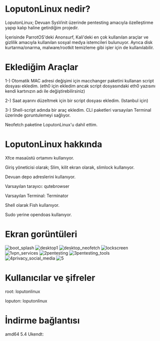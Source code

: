 # LoputonLinux nedir?
LoputonLinux; Devuan SysVinit üzerinde pentesting amacıyla özelleştirme yapıp kalıp haline getirdiğim projedir.

İçerisinde ParrotOS'deki Anonsurf, Kali'deki en çok kullanılan araçlar ve gizlilik amacıyla kullanılan sosyal medya istemcileri bulunuyor.
Ayrıca disk kurtarma/onarma, malware/rootkit temizleme gibi işler için de kullanılabilir.

# Eklediğim Araçlar
1-) Otomatik MAC adresi değişimi için macchanger paketini kullanan script dosyası ekledim. (eth0 için ekledim ancak script dosyasındaki eth0 yazısını kendi kartınızın adı ile değiştirebilirsiniz)

2-) Saat ayarını düzeltmek için bir script dosyası ekledim. (Istanbul için)

3-) Shell-script adında bir araç ekledim. CLI paketleri varsayılan Terminal üzerinde goruntulemeyi sağlıyor.

Neofetch paketine LoputonLinux'u dahil ettim.

# LoputonLinux hakkında

Xfce masaüstü ortamını kullanıyor.

Giriş yöneticisi olarak; Slim, kilit ekran olarak, slimlock kullanıyor.

Devuan depo adreslerini kullanıyor.

Varsayılan tarayıcı: qutebrowser

Varsayılan Terminal: Terminator

Shell olarak Fish kullanıyor.

Sudo yerine opendoas kullanıyor.

# Ekran gorüntüleri

![boot_splash](https://user-images.githubusercontent.com/105305285/169656174-3f212173-2f18-4aa5-a71f-c1c53bb9b626.png)
![desktop1](https://user-images.githubusercontent.com/105305285/169656186-a00292f6-c792-4d86-9190-6dbe779ffb0f.png)
![desktop_neofetch](https://user-images.githubusercontent.com/105305285/169656191-215a0a5b-514e-4086-8380-ec7683de6b92.png)
![lockscreen](https://user-images.githubusercontent.com/105305285/169656194-1305dacf-0615-4e26-95df-580f7690e848.png)
![1vpn_services](https://user-images.githubusercontent.com/105305285/169656203-5aa4c9ac-4be6-4616-b773-9699b2f75a2a.png)
![2pentesting](https://user-images.githubusercontent.com/105305285/169656206-d99b30f5-fe2f-4258-b11f-bdc8a21bd5de.png)
![3pentesting_tools](https://user-images.githubusercontent.com/105305285/169656207-e8d9cdb7-cf01-47f4-84ef-64bfe7e74298.png)
![4privacy_social_media](https://user-images.githubusercontent.com/105305285/169656210-157e5383-6200-4d1c-8fff-2bf821b93fb8.png)
![5](https://user-images.githubusercontent.com/105305285/169656211-c8d16c6e-11f5-448c-9a0e-9dff6f2d5cd0.png)

# Kullanıcılar ve şifreler

root: loputonlinux

loputon: loputonlinux

# İndirme bağlantısı

amd64 5.4 Ukendt: 
